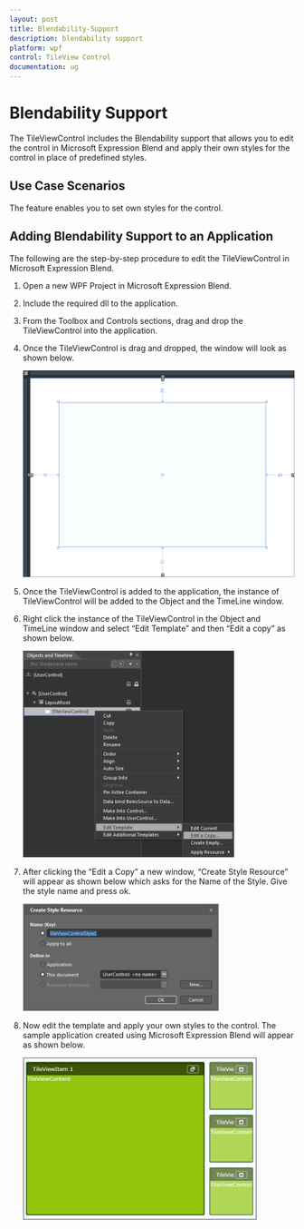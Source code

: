 ```yaml
---
layout: post
title: Blendability-Support
description: blendability support
platform: wpf
control: TileView Control
documentation: ug
---
```


# Blendability Support

The TileViewControl includes the Blendability support that allows you to edit the control in Microsoft Expression Blend and apply their own styles for the control in place of predefined styles.

## Use Case Scenarios

The feature enables you to set own styles for the control.

## Adding Blendability Support to an Application 

The following are the step-by-step procedure to edit the TileViewControl in Microsoft Expression Blend.

1. Open a new WPF Project in Microsoft Expression Blend.
2. Include the required dll to the application.
3. From the Toolbox and Controls sections, drag and drop the TileViewControl into the application.
4. Once the TileViewControl is drag and dropped, the window will look as shown below.





     ![](Blendability-Support_images/Blendability-Support_img1.png)





5. Once the TileViewControl is added to the application, the instance of TileViewControl will be added to the Object and the TimeLine window.
6. Right click the instance of the TileViewControl in the Object and TimeLine window and select “Edit Template” and then “Edit a copy” as shown below.





     ![](Blendability-Support_images/Blendability-Support_img2.png)





7. After clicking the “Edit a Copy” a new window, “Create Style Resource” will appear as shown below which asks for the Name of the Style. Give the style name and press ok.



     ![](Blendability-Support_images/Blendability-Support_img3.png)





8. Now edit the template and apply your own styles to the control. The sample application created using Microsoft Expression Blend will appear as shown below.



     ![](Blendability-Support_images/Blendability-Support_img4.png)





